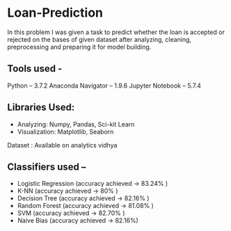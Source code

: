 # Loan-Prediction
In this problem I was given a task to predict whether the loan is accepted or rejected on the bases of given dataset after analyzing, cleaning, preprocessing and preparing it for model building.

## Tools used -
Python – 3.7.2
Anaconda Navigator – 1.9.6 
Jupyter Notebook – 5.7.4

## Libraries Used:
* Analyzing: Numpy, Pandas, Sci-kit Learn
* Visualization: Matplotlib, Seaborn

Dataset : Available on analytics vidhya

## Classifiers used – 
* Logistic Regression   (accuracy achieved -> 83.24% )
* K-NN                  (accuracy achieved -> 80% )
* Decision Tree         (accuracy achieved -> 82.16% )
* Random Forest         (accuracy achieved -> 81.08% )
* SVM                   (accuracy achieved -> 82.70% )
* Naive Bias            (accuracy achieved -> 82.16%)
